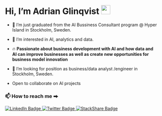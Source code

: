 <h1>
  Hi, I’m Adrian Glinqvist
  <img src="https://media.giphy.com/media/hvRJCLFzcasrR4ia7z/giphy.gif" width="30px"/> 
</h1>

- 🌱 I’m just graduated from the AI Bussiness Consultant program @ Hyper Island in Stockholm, Sweden.
- 👀 I’m interested in AI, analytics and data.
- 🔥 **Passionate about business development with AI and how data and AI can improve businesses as well as create new opportunities for business model innovation**
- 💞️ I’m looking for position as business/data analyst /engineer in Stockholm, Sweden. 

- Open to collaborate on AI projects 

### 📫 How to reach me ⮕

<a href="https://www.linkedin.com/in/adrian-glinqvist/">
  <img src="https://img.shields.io/badge/LinkedIn-blue?style=for-the-badge&logo=linkedin&logoColor=white" alt="LinkedIn Badge"/>
</a>

<a href="https://twitter.com/mana231">
  <img src="https://img.shields.io/badge/Twitter-blue?style=for-the-badge&logo=twitter&logoColor=white" alt="Twitter Badge"/> 
</a>

<a href="https://stackshare.io/adrianglinqvist/my-stack">
  <img src="https://img.shields.io/badge/StackShare-0690FA.svg?style=for-the-badge&logo=StackShare&logoColor=white" alt="StackShare Badge"/> 
</a>


<!---
AdrianG-AIBC/AdrianG-AIBC is a ✨ special ✨ repository because its `README.md` (this file) appears on your GitHub profile.
You can click the Preview link to take a look at your changes.
--->
